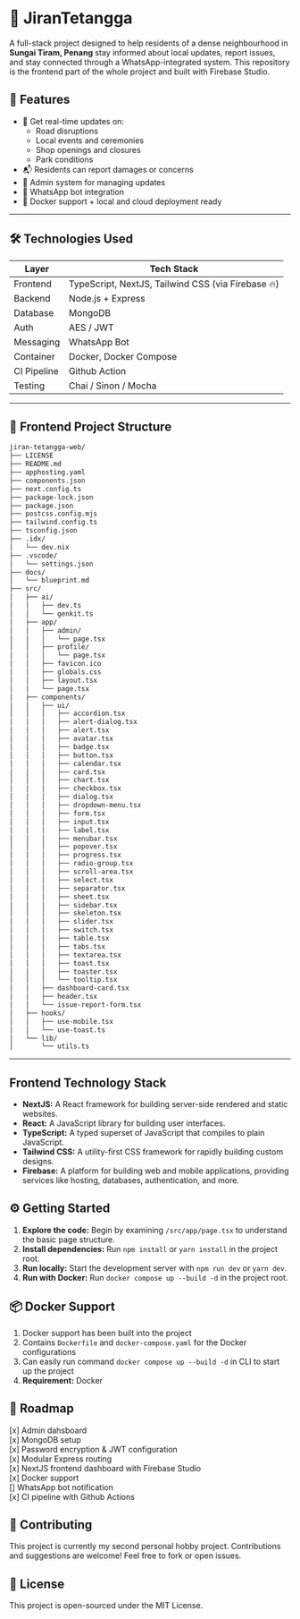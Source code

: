 # 🏡 JiranTetangga

A full-stack project designed to help residents of a dense neighbourhood in **Sungai Tiram, Penang** stay informed about local updates, report issues, and stay connected through a WhatsApp-integrated system. This repository is the frontend part of the whole project and built with Firebase Studio.

## 🚀 Features

- 📢 Get real-time updates on:
  - Road disruptions
  - Local events and ceremonies
  - Shop openings and closures
  - Park conditions
- 📬 Residents can report damages or concerns
- 🧠 Admin system for managing updates
- 🤖 WhatsApp bot integration
- 🐳 Docker support + local and cloud deployment ready

---

## 🛠️ Technologies Used

| Layer        | Tech Stack           |
|--------------|----------------------|
| Frontend     | TypeScript, NextJS, Tailwind CSS (via Firebase 🔥)   |
| Backend      | Node.js + Express    |
| Database     | MongoDB              |
| Auth         | AES / JWT |
| Messaging    | WhatsApp Bot	|
| Container    | Docker, Docker Compose |
| CI Pipeline  | Github Action     |
| Testing      | Chai / Sinon / Mocha	|

---

## 📂 Frontend Project Structure
```bash
jiran-tetangga-web/
├── LICENSE
├── README.md
├── apphosting.yaml
├── components.json
├── next.config.ts
├── package-lock.json
├── package.json
├── postcss.config.mjs
├── tailwind.config.ts
├── tsconfig.json
├── .idx/
│   └── dev.nix
├── .vscode/
│   └── settings.json
├── docs/
│   └── blueprint.md
├── src/
│   ├── ai/
│   │   ├── dev.ts
│   │   └── genkit.ts
│   ├── app/
│   │   ├── admin/
│   │   │   └── page.tsx
│   │   ├── profile/
│   │   │   └── page.tsx
│   │   ├── favicon.ico
│   │   ├── globals.css
│   │   ├── layout.tsx
│   │   └── page.tsx
│   ├── components/
│   │   ├── ui/
│   │   │   ├── accordion.tsx
│   │   │   ├── alert-dialog.tsx
│   │   │   ├── alert.tsx
│   │   │   ├── avatar.tsx
│   │   │   ├── badge.tsx
│   │   │   ├── button.tsx
│   │   │   ├── calendar.tsx
│   │   │   ├── card.tsx
│   │   │   ├── chart.tsx
│   │   │   ├── checkbox.tsx
│   │   │   ├── dialog.tsx
│   │   │   ├── dropdown-menu.tsx
│   │   │   ├── form.tsx
│   │   │   ├── input.tsx
│   │   │   ├── label.tsx
│   │   │   ├── menubar.tsx
│   │   │   ├── popover.tsx
│   │   │   ├── progress.tsx
│   │   │   ├── radio-group.tsx
│   │   │   ├── scroll-area.tsx
│   │   │   ├── select.tsx
│   │   │   ├── separator.tsx
│   │   │   ├── sheet.tsx
│   │   │   ├── sidebar.tsx
│   │   │   ├── skeleton.tsx
│   │   │   ├── slider.tsx
│   │   │   ├── switch.tsx
│   │   │   ├── table.tsx
│   │   │   ├── tabs.tsx
│   │   │   ├── textarea.tsx
│   │   │   ├── toast.tsx
│   │   │   ├── toaster.tsx
│   │   │   └── tooltip.tsx
│   │   ├── dashboard-card.tsx
│   │   ├── header.tsx
│   │   └── issue-report-form.tsx
│   ├── hooks/
│   │   ├── use-mobile.tsx
│   │   └── use-toast.ts
│   └── lib/
│       └── utils.ts
```

---

## Frontend Technology Stack

*   **NextJS:** A React framework for building server-side rendered and static websites.
*   **React:** A JavaScript library for building user interfaces.
*   **TypeScript:** A typed superset of JavaScript that compiles to plain JavaScript.
*   **Tailwind CSS:** A utility-first CSS framework for rapidly building custom designs.
*   **Firebase:** A platform for building web and mobile applications, providing services like hosting, databases, authentication, and more.

## ⚙️ Getting Started

1.  **Explore the code:** Begin by examining `/src/app/page.tsx` to understand the basic page structure.
2.  **Install dependencies:** Run `npm install` or `yarn install` in the project root.
3.  **Run locally:** Start the development server with `npm run dev` or `yarn dev`.
4.  **Run with Docker:** Run `docker compose up --build -d` in the project root.

## 📦 Docker Support 
1.  Docker support has been built into the project
2.  Contains `Dockerfile` and `docker-compose.yaml` for the Docker configurations
3.  Can easily run command `docker compose up --build -d` in CLI to start up the project
4.  **Requirement:** Docker

## 📌 Roadmap 
[x] Admin dahsboard </br>
[x] MongoDB setup </br>
[x] Password encryption & JWT configuration </br>
[x] Modular Express routing </br>
[x] NextJS frontend dashboard with Firebase Studio </br>
[x] Docker support </br>
[] WhatsApp bot notification </br>
[x] CI pipeline with Github Actions </br>

## 🤝 Contributing

This project is currently my second personal hobby project. Contributions and suggestions are welcome! Feel free to fork or open issues.

## 📜 License

This project is open-sourced under the MIT License.

